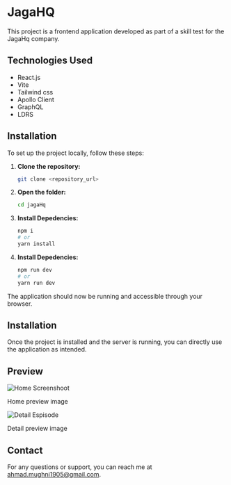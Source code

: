 # JagaHQ

This project is a frontend application developed as part of a skill test for the JagaHq company.

## Technologies Used

- React.js
- Vite
- Tailwind css
- Apollo Client
- GraphQL
- LDRS

## Installation

To set up the project locally, follow these steps:

1. **Clone the repository:**
    ```bash
    git clone <repository_url>

2. **Open the folder:** 
    ```bash
    cd jagaHq

3. **Install Depedencies:** 
    ```bash
    npm i
    # or
    yarn install

4. **Install Depedencies:** 
    ```bash 
    npm run dev 
    # or
    yarn run dev 

The application should now be running and accessible through your browser.


## Installation

Once the project is installed and the server is running, you can directly use the application as intended.

## Preview 

![Home Screenshoot](https://res.cloudinary.com/dtkha4ynd/image/upload/v1723897095/Gambar_WhatsApp_2024-08-17_pukul_19.13.47_e4c67acc_e1i9tf.jpg)

Home preview image

![Detail Espisode](https://res.cloudinary.com/dtkha4ynd/image/upload/v1723897095/Gambar_WhatsApp_2024-08-17_pukul_19.14.25_021b8f7b_ezqttb.jpg)

Detail preview image

## Contact
For any questions or support, you can reach me at ahmad.mughni1905@gmail.com.

